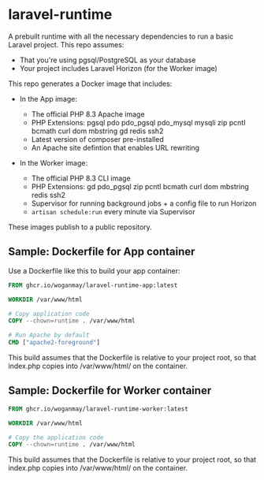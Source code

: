 laravel-runtime
===========

A prebuilt runtime with all the necessary dependencies to run a basic Laravel project. This repo assumes:

* That you're using pgsql/PostgreSQL as your database
* Your project includes Laravel Horizon (for the Worker image)

This repo generates a Docker image that includes:

* In the App image:
  * The official PHP 8.3 Apache image
  * PHP Extensions: pgsql pdo pdo_pgsql pdo_mysql mysqli zip pcntl bcmath curl dom mbstring gd redis ssh2
  * Latest version of composer pre-installed
  * An Apache site defintion that enables URL rewriting

* In the Worker image:
  * The official PHP 8.3 CLI image
  * PHP Extensions: gd pdo_pgsql zip pcntl bcmath curl dom mbstring redis ssh2
  * Supervisor for running background jobs + a config file to run Horizon
  * `artisan schedule:run` every minute via Supervisor

These images publish to a public repository.

## Sample: Dockerfile for App container

Use a Dockerfile like this to build your app container:

```Dockerfile
FROM ghcr.io/woganmay/laravel-runtime-app:latest

WORKDIR /var/www/html

# Copy application code
COPY --chown=runtime . /var/www/html

# Run Apache by default
CMD ["apache2-foreground"]
```

This build assumes that the Dockerfile is relative to your project root, so that index.php copies into /var/www/html/ on the container.

## Sample: Dockerfile for Worker container

```Dockerfile
FROM ghcr.io/woganmay/laravel-runtime-worker:latest

WORKDIR /var/www/html

# Copy the application code
COPY --chown=runtime . /var/www/html
```

This build assumes that the Dockerfile is relative to your project root, so that index.php copies into /var/www/html/ on the container.
